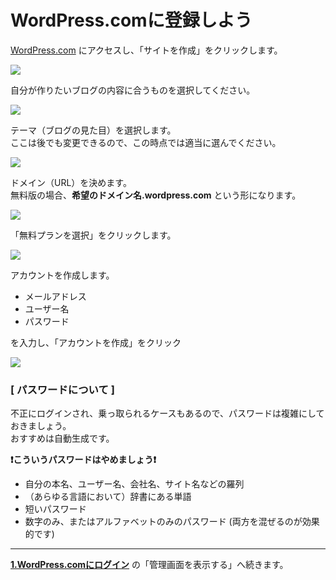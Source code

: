 # WordPress.comに登録しよう

[WordPress.com](https://ja.wordpress.com/) にアクセスし、「サイトを作成」をクリックします。

![](https://i.imgur.com/65Fcjfd.jpg)

自分が作りたいブログの内容に合うものを選択してください。

![](https://i.imgur.com/osWMvZ3.png)

テーマ（ブログの見た目）を選択します。  
ここは後でも変更できるので、この時点では適当に選んでください。

![](https://i.imgur.com/KpWthfW.png)

ドメイン（URL）を決めます。  
無料版の場合、**希望のドメイン名.wordpress.com** という形になります。

![](https://i.imgur.com/PNkkn3F.png)

「無料プランを選択」をクリックします。

![](https://i.imgur.com/aiNrMVs.png)

アカウントを作成します。

* メールアドレス
* ユーザー名
* パスワード

を入力し、「アカウントを作成」をクリック

![](https://i.imgur.com/WXlG5zv.png)

### [ パスワードについて ]

不正にログインされ、乗っ取られるケースもあるので、パスワードは複雑にしておきましょう。  
おすすめは自動生成です。

**:exclamation:こういうパスワードはやめましょう:exclamation:**

* 自分の本名、ユーザー名、会社名、サイト名などの羅列
* （あらゆる言語において）辞書にある単語
* 短いパスワード
* 数字のみ、またはアルファベットのみのパスワード
 (両方を混ぜるのが効果的です)

---

**[1.WordPress.comにログイン](./hands_on_1.md)** の「管理画面を表示する」へ続きます。
